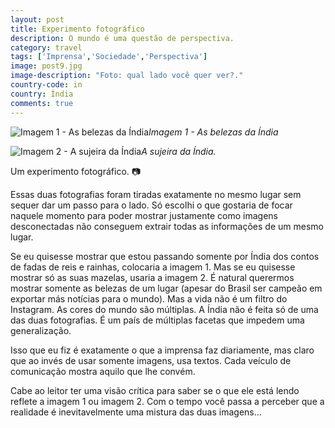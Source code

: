```yaml
---
layout: post
title: Experimento fotográfico
description: O mundo é uma questão de perspectiva.
category: travel
tags: ['Imprensa','Sociedade','Perspectiva']
image: post9.jpg
image-description: "Foto: qual lado você quer ver?."
country-code: in
country: Índia
comments: true
---
```


![Imagem 1 - As belezas da Índia]({{site.baseurl}}/assets/images/photos/posts/ricojaipur.jpg)*Imagem 1 - As belezas da Índia*

![Imagem 2 - A sujeira da Índia]({{site.baseurl}}/assets/images/photos/posts/pobrejaipur.jpg)*A sujeira da Índia.*


Um experimento fotográfico. :camera:

Essas duas fotografias foram tiradas exatamente no mesmo lugar sem sequer dar um passo para o lado. Só escolhi o que gostaria de focar naquele momento para poder mostrar justamente como imagens desconectadas não conseguem extrair todas as informações de um mesmo lugar.

Se eu quisesse mostrar que estou passando somente por Índia dos contos de fadas de reis e rainhas, colocaria a imagem 1. Mas se eu quisesse mostrar só as suas mazelas, usaria a imagem 2. É natural querermos mostrar somente as belezas de um lugar (apesar do Brasil ser campeão em exportar más notícias para o mundo). Mas a vida não é um filtro do Instagram. As cores do mundo são múltiplas. A Índia não é feita só de uma das duas fotografias. É um país de múltiplas facetas que impedem uma generalização.

Isso que eu fiz é exatamente o que a imprensa faz diariamente, mas claro que ao invés de usar somente imagens, usa textos. Cada veículo de comunicação mostra aquilo que lhe convém. 

Cabe ao leitor ter uma visão crítica para saber se o que ele está lendo reflete a imagem 1 ou imagem 2. Com o tempo você passa a perceber que a realidade é inevitavelmente uma mistura das duas imagens...
